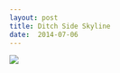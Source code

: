 ```yaml
---
layout: post
title: Ditch Side Skyline
date:  2014-07-06
---
```


![](https://farm4.staticflickr.com/3850/14402924439_884b2f4db8_z_d.jpg)
